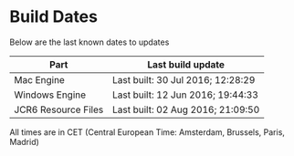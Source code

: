# Build Dates

Below are the last known dates to updates

Part | Last build update
-----|-----
Mac Engine | Last built: 30 Jul 2016; 12:28:29
Windows Engine | Last built: 12 Jun 2016; 19:44:33
JCR6 Resource Files | Last built: 02 Aug 2016; 21:09:50
All times are in CET (Central European Time: Amsterdam, Brussels, Paris, Madrid)



